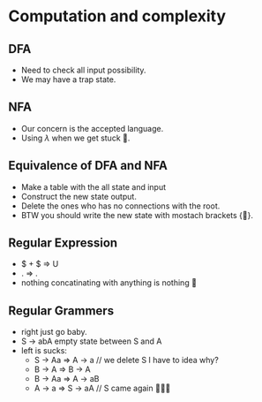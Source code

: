 # Computation and complexity

## DFA

 * Need to check all input possibility. 
 * We may have a trap state.

## NFA 

* Our concern is the accepted language.
* Using $\lambda$ when we get stuck 🤪.

## Equivalence of DFA and NFA

* Make a table with the all state and input
* Construct the new state output.
* Delete the ones who has no connections with the root.
* BTW you should write the new state with mostach brackets {🐸}.

## Regular Expression

* $ + $ => U
* . => .
* nothing concatinating with anything is nothing 🧐 

## Regular Grammers

* right just go baby.
* S -> abA empty state between S and A
* left is sucks:
  * S -> Aa => A -> a // we delete S I have to idea why? 
  * B -> A => B -> A
  * B -> Aa => A -> aB
  * A -> a => S -> aA // S came again 🤦🏻‍♂️


